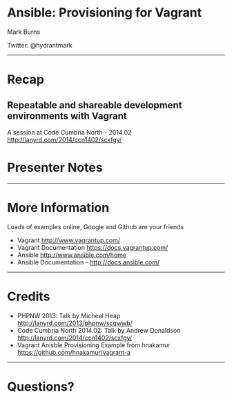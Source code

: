 # Ansible: Provisioning for Vagrant




Mark Burns

Twitter: @hydrantmark

---

# Recap

## Repeatable and shareable development environments with Vagrant
A session at Code Cumbria North - 2014.02
http://lanyrd.com/2014/ccn1402/scxfgy/


# Presenter Notes

---

# More Information

Loads of examples online, Google and Github are your friends

- Vagrant http://www.vagrantup.com/
- Vagrant Documentation https://docs.vagrantup.com/
- Ansible http://www.ansible.com/home
- Ansible Documentation - http://docs.ansible.com/

---

# Credits

- PHPNW 2013: Talk by Micheal Heap http://lanyrd.com/2013/phpnw/scqwwb/
- Code Cumbria North 2014.02: Talk by Andrew Donaldson http://lanyrd.com/2014/ccn1402/scxfgy/
- Vagrant Anisble Provisioning Example from hnakamur https://github.com/hnakamur/vagrant-a

---

# Questions?
